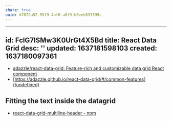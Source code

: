 ```yaml
---
share: true
uuid: d7872a52-59f9-4bf0-a8f9-b0eeb537595c
---
```

---
id: FclG7ISMw3K0UrGt4X5Bd
title: React Data Grid
desc: ''
updated: 1637181598103
created: 1637180097361
---

* [adazzle/react-data-grid: Feature-rich and customizable data grid React component](https://github.com/adazzle/react-data-grid)
* [https://adazzle.github.io/react-data-grid/#/common-features](/undefined)

## Fitting the text inside the datagrid

* [react-data-grid-multiline-header - npm](https://www.npmjs.com/package/react-data-grid-multiline-header)
